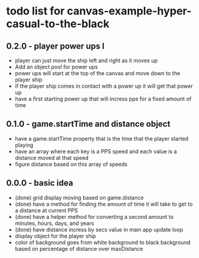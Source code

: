 # todo list for canvas-example-hyper-casual-to-the-black

## 0.2.0 - player power ups I
* player can just move the ship left and right as it moves up
* Add an object pool for power ups
* power ups will start at the top of the canvas and move down to the player ship
* if the player ship comes in contact with a power up it will get that power up
* have a first starting power up that will incress pps for a fixed amount of time

## 0.1.0 - game.startTime and distance object
* have a game.startTime property that is the time that the player started playing
* have an array where each key is a PPS speed and each value is a distance moved at that speed
* figure distance based on this array of speeds

## 0.0.0 - basic idea
* (done) grid display moving based on game.distance
* (done) have a method for finding the amount of time it will take to get to a distance at current PPS
* (done) have a helper method for converting a second amount to minutes, hours, days, and years
* (done) have distance incress by secs value in main app update loop
* display object for the player ship
* color of background goes from white background to black background based on percentage of distance over maxDistance